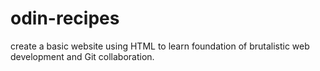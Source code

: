 # odin-recipes
create a basic website using HTML to learn foundation of brutalistic web development and Git collaboration.